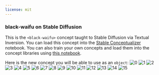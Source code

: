 ```yaml
---
license: mit
---
```

### black-waifu on Stable Diffusion
This is the `<black-waifu>` concept taught to Stable Diffusion via Textual Inversion. You can load this concept into the [Stable Conceptualizer](https://colab.research.google.com/github/huggingface/notebooks/blob/main/diffusers/stable_conceptualizer_inference.ipynb) notebook. You can also train your own concepts and load them into the concept libraries using [this notebook](https://colab.research.google.com/github/huggingface/notebooks/blob/main/diffusers/sd_textual_inversion_training.ipynb).

Here is the new concept you will be able to use as an `object`:
![<black-waifu> 0](https://huggingface.co/sd-concepts-library/black-waifu/resolve/main/concept_images/5.jpeg)
![<black-waifu> 1](https://huggingface.co/sd-concepts-library/black-waifu/resolve/main/concept_images/6.jpeg)
![<black-waifu> 2](https://huggingface.co/sd-concepts-library/black-waifu/resolve/main/concept_images/15.jpeg)
![<black-waifu> 3](https://huggingface.co/sd-concepts-library/black-waifu/resolve/main/concept_images/14.jpeg)
![<black-waifu> 4](https://huggingface.co/sd-concepts-library/black-waifu/resolve/main/concept_images/9.jpeg)
![<black-waifu> 5](https://huggingface.co/sd-concepts-library/black-waifu/resolve/main/concept_images/3.jpeg)
![<black-waifu> 6](https://huggingface.co/sd-concepts-library/black-waifu/resolve/main/concept_images/0.jpeg)
![<black-waifu> 7](https://huggingface.co/sd-concepts-library/black-waifu/resolve/main/concept_images/12.jpeg)
![<black-waifu> 8](https://huggingface.co/sd-concepts-library/black-waifu/resolve/main/concept_images/13.jpeg)
![<black-waifu> 9](https://huggingface.co/sd-concepts-library/black-waifu/resolve/main/concept_images/2.jpeg)
![<black-waifu> 10](https://huggingface.co/sd-concepts-library/black-waifu/resolve/main/concept_images/10.jpeg)
![<black-waifu> 11](https://huggingface.co/sd-concepts-library/black-waifu/resolve/main/concept_images/7.jpeg)
![<black-waifu> 12](https://huggingface.co/sd-concepts-library/black-waifu/resolve/main/concept_images/1.jpeg)
![<black-waifu> 13](https://huggingface.co/sd-concepts-library/black-waifu/resolve/main/concept_images/11.jpeg)
![<black-waifu> 14](https://huggingface.co/sd-concepts-library/black-waifu/resolve/main/concept_images/4.jpeg)
![<black-waifu> 15](https://huggingface.co/sd-concepts-library/black-waifu/resolve/main/concept_images/8.jpeg)

